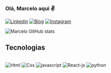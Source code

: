 ### Olá, Marcelo aqui ✌️


[![Linkedin](https://img.shields.io/badge/LinkedIn-0077B5?style=for-the-badge&logo=linkedin&logoColor=white)](https://www.linkedin.com/in/marcelo-proen%C3%A7a-04b287248/)
[![Blog](https://img.shields.io/website-up-down-green-red/http/monip.org.svg)](https://marcel0486.github.io/Portifolio/)
[![Instagram](https://img.shields.io/badge/Instagram-E4405F?style=for-the-badge&logo=instagram&logoColor=white)](https://www.instagram.com/queiroz1942/)

![Marcelo GitHub stats](https://github-readme-stats.vercel.app/api?username=MarCel0486&show_icons=true&theme=gruvbox)

## Tecnologias
<div style="display: inline_block"> <br/>
 
 <img text-align="center" alt="Html" src="https://img.shields.io/badge/HTML5-E34F26?style=for-the-badge&logo=html5&logoColor=white">

 <img text-align="center" alt="Css" src="https://img.shields.io/badge/CSS3-1572B6?style=for-the-badge&logo=css3&logoColor=white">

 <img text-align="center" alt="javascript" src="https://img.shields.io/badge/JavaScript-F7DF1E?style=for-the-badge&logo=javascript&logoColor=black">

 <img text-align="center" alt="React-js" src="https://img.shields.io/badge/React-20232A?style=for-the-badge&logo=react&logoColor=61DAFB">

 <img text-align="center" alt="python" src="https://img.shields.io/badge/Python-14354C?style=for-the-badge&logo=python&logoColor=white">

</div>



